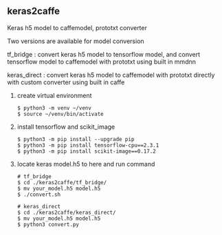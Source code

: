 ## keras2caffe

Keras h5 model to caffemodel, prototxt converter

Two versions are available for model conversion

tf_bridge : convert keras h5 model to tensorflow model, and convert tensorflow model to caffemodel with prototxt using built in mmdnn

keras_direct : convert keras h5 model to caffemodel with prototxt directly with custom converter using built in caffe

1. create virtual environment<br>
    ```
    $ python3 -m venv ~/venv
    $ source ~/venv/bin/activate
    ```

2. install tensorflow and scikit_image<br>
    ```
    $ python3 -m pip install --upgrade pip
    $ python3 -m pip install tensorflow-cpu==2.3.1
    $ python3 -m pip install scikit-image==0.17.2
    ```

3. locate keras model.h5 to here and run command<br>
    ```
    # tf_bridge
    $ cd ./keras2caffe/tf_bridge/
    $ mv your_model.h5 model.h5
    $ ./convert.sh
    
    # keras_direct
    $ cd ./keras2caffe/keras_direct/
    $ mv your_model.h5 model.h5
    $ python3 convert.py
    ```
